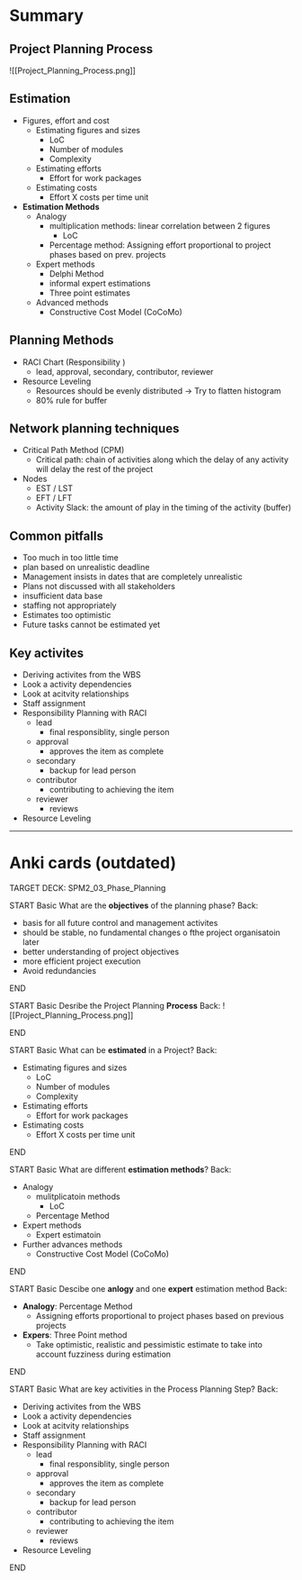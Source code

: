 # Summary

## Project Planning Process
![[Project_Planning_Process.png]]

## Estimation 
- Figures, effort and cost
	- Estimating figures and sizes 
		- LoC
		- Number of modules 
		- Complexity
	- Estimating efforts
		- Effort for work packages
	- Estimating costs
		- Effort X costs per time unit
- **Estimation Methods**
	- Analogy 
		- multiplication methods: linear correlation between 2 figures
			- LoC
		- Percentage method: Assigning effort proportional to project phases based on prev. projects
	- Expert methods
		- Delphi Method
		- informal expert estimations 
		- Three point estimates 
	- Advanced methods
		- Constructive Cost Model (CoCoMo)

## Planning Methods
- RACI Chart (Responsibility )
	- lead, approval, secondary, contributor, reviewer
- Resource Leveling
	- Resources should be evenly distributed -> Try to flatten histogram 
	- 80% rule for buffer

## Network planning techniques 
- Critical Path Method (CPM)
	- Critical path: chain of activities along which the delay of any activity will delay the rest of the project
- Nodes
	- EST / LST
	- EFT / LFT
	- Activity Slack: the amount of play in the timing of the activity (buffer)
	
## Common pitfalls 
- Too much in too little time 
- plan based on unrealistic deadline 
- Management insists in dates that are completely unrealistic 
- Plans not discussed with all stakeholders
- insufficient data base 
- staffing not appropriately
- Estimates too optimistic 
- Future tasks cannot be estimated yet 

## Key activites 
- Deriving activites from the WBS
- Look a activity dependencies
- Look at acitvity relationships
- Staff assignment
- Responsibility Planning with RACI
	- lead
		- final responsiblity, single person
	- approval
		- approves the item as complete
	- secondary
		- backup for lead person
	- contributor
		- contributing to achieving the item
	- reviewer
		- reviews
- Resource Leveling

---

# Anki cards (outdated)
TARGET DECK: SPM2_03_Phase_Planning

START
Basic
What are the **objectives** of the planning phase?
Back:
- basis for all future control and management activites
- should be stable, no fundamental changes o fthe project organisatoin later
- better understanding of project objectives
- more efficient project execution
- Avoid redundancies
<!--ID: 1623412292482-->
END


START
Basic
Desribe the Project Planning **Process**
Back:
![[Project_Planning_Process.png]]
<!--ID: 1623412292494-->
END

START
Basic
What can be **estimated** in a Project?
Back:
- Estimating figures and sizes 
	- LoC
	- Number of modules 
	- Complexity
- Estimating efforts
	- Effort for work packages
- Estimating costs
	- Effort X costs per time unit
<!--ID: 1623412292506-->
END

START
Basic
What are different **estimation methods**?
Back:
- Analogy
	- mulitplicatoin methods
		- LoC
	- Percentage Method
- Expert methods
	- Expert estimatoin
- Further advances methods
	- Constructive Cost Model (CoCoMo)
<!--ID: 1623412292519-->
END

START
Basic
Descibe one **anlogy** and one **expert** estimation method
Back:
- **Analogy**: Percentage Method
	- Assigning efforts proportional to project phases based on previous projects
- **Expers**:  Three Point method
	- Take optimistic, realistic and pessimistic estimate to take into account fuzziness during estimation 
<!--ID: 1623412292531-->
END

START
Basic
What are key activities in the Process Planning Step?
Back:
- Deriving activites from the WBS
- Look a activity dependencies
- Look at acitvity relationships
- Staff assignment
- Responsibility Planning with RACI
	- lead
		- final responsiblity, single person
	- approval
		- approves the item as complete
	- secondary
		- backup for lead person
	- contributor
		- contributing to achieving the item
	- reviewer
		- reviews
- Resource Leveling
<!--ID: 1623412292543-->
END


